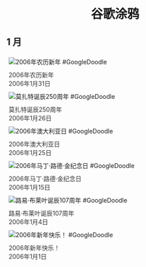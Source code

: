 
<h1 align="center"> 谷歌涂鸦 </h1>




## 1 月

<div class="image">


<img src="https:https://lh3.googleusercontent.com/MdEEnzG-lQdQt4FFu4UEaj4J1aMTXAz1fJTrB9zmdrHBTjlXz56mRMzJKBQd-SPdE7kQlaHNiBYpy3CdmLbigPxbbsdN8CBJX5ssxfrt9w=s660" alt="2006年农历新年 #GoogleDoodle" style="margin: 5px"/>
<div class="info" style="font-size: 14px; color:#333333; margin:5px"><div class="title">2006年农历新年</div><div class="date">2006年1月31日</div></div>

<img src="https:https://lh3.googleusercontent.com/yAi4NwM2sdUk3ArIfyPSb2wJpoOZOCtmsivmxi5t-oAfjJ34d412lWQPJjmPOCBRUlxn65S8913bKXYm9Z72rYyIXkKOPOg9dvoHFI2b=s660" alt="莫扎特诞辰250周年 #GoogleDoodle" style="margin: 5px"/>
<div class="info" style="font-size: 14px; color:#333333; margin:5px"><div class="title">莫扎特诞辰250周年</div><div class="date">2006年1月26日</div></div>

<img src="https://www.google.com/logos/2006/australia_day06.gif" alt="2006年澳大利亚日 #GoogleDoodle" style="margin: 5px"/>
<div class="info" style="font-size: 14px; color:#333333; margin:5px"><div class="title">2006年澳大利亚日</div><div class="date">2006年1月25日</div></div>

<img src="https:https://lh3.googleusercontent.com/k0YcGZ9VcvLIqqMZjthE89vbpsLwErHGa9fLVhp2PhehEqavk4DHW5azdo0QtrfvrFSBwh4zTJAtsfPz6cdPnP1y4FTCPVDsLHZoYkJryA=s660" alt="2006年马丁·路德·金纪念日 #GoogleDoodle" style="margin: 5px"/>
<div class="info" style="font-size: 14px; color:#333333; margin:5px"><div class="title">2006年马丁·路德·金纪念日</div><div class="date">2006年1月15日</div></div>

<img src="https:https://lh3.googleusercontent.com/fa7NxlXE8pqrdGR5nRluOziaFpbl9sYZR4OIQS5Xa5Cw52nn3HKRy1ZhV9Qap9pUO8Lu63KrmUYKEwzn4ALx_KvEx8Z3y-K-ngZiv62e=s660" alt="路易·布莱叶诞辰107周年 #GoogleDoodle" style="margin: 5px"/>
<div class="info" style="font-size: 14px; color:#333333; margin:5px"><div class="title">路易·布莱叶诞辰107周年</div><div class="date">2006年1月4日</div></div>

<img src="https:https://lh3.googleusercontent.com/ggBnUiZY0eDF81LI0feJoz72Q-MgrK4_3ehEP_0h7uZ6wjeuRsqwPAvZsPLyCTb0zhgwLStsAdFJj1TKYWwPxK-z2NuRImMThvW92H1zNA=s660" alt="2006年新年快乐！ #GoogleDoodle" style="margin: 5px"/>
<div class="info" style="font-size: 14px; color:#333333; margin:5px"><div class="title">2006年新年快乐！</div><div class="date">2006年1月1日</div></div>

</div>








